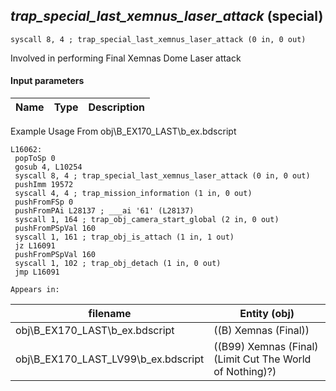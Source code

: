 ## *trap_special_last_xemnus_laser_attack* (special)

`syscall 8, 4 ; trap_special_last_xemnus_laser_attack (0 in, 0 out)`

Involved in performing Final Xemnas Dome Laser attack

#### Input parameters
| Name | Type | Description
|------|------|------------


Example Usage From obj\B_EX170_LAST\b_ex.bdscript
```plaintext
L16062:
 popToSp 0
 gosub 4, L10254
 syscall 8, 4 ; trap_special_last_xemnus_laser_attack (0 in, 0 out)
 pushImm 19572
 syscall 4, 4 ; trap_mission_information (1 in, 0 out)
 pushFromFSp 0
 pushFromPAi L28137 ; ___ai '61' (L28137)
 syscall 1, 164 ; trap_obj_camera_start_global (2 in, 0 out)
 pushFromPSpVal 160
 syscall 1, 161 ; trap_obj_is_attach (1 in, 1 out)
 jz L16091
 pushFromPSpVal 160
 syscall 1, 102 ; trap_obj_detach (1 in, 0 out)
 jmp L16091
```





	Appears in:
| filename | Entity (obj)
|----------|-------------
| obj\B_EX170_LAST\b_ex.bdscript       | ((B) Xemnas (Final))          
| obj\B_EX170_LAST_LV99\b_ex.bdscript       | ((B99) Xemnas (Final) (Limit Cut The World of Nothing)?)          



